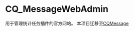 # CQ_MessageWebAdmin
用于管理统计任务插件的官方网站。
本项目迁移至[CQMessage](https:////github.com/XinLaiZhang/CQMessage)
